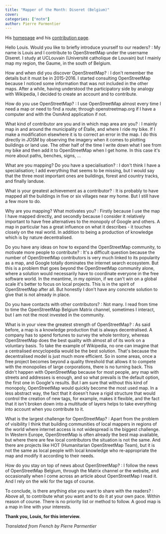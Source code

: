 ```yaml
---
title: "Mapper of the Month: Diseret (Belgium)"
cover:
categories: ["motm"]
author: Pierre Parmentier
---
```


His [homepage](https://www.openstreetmap.org/user/Diseret) and his [contribution page](https://hdyc.neis-one.org/?Diseret).

Hello Louis. Would you like to briefly introduce yourself to our readers?
: My name is Louis and I contribute to OpenStreetMap under the username Diseret. I study at UCLouvain (Université catholique de Louvain) but I mainly map my region, the Gaume, in the south of Belgium.

How and when did you discover OpenStreetMap?
: I don't remember the details but it must be in 2015-2016. I started consulting OpenStreetMap because I noticed some information that was not included in the other maps. After a while, having understood the participatory side by analogy with Wikipedia, I decided to create an account and to contribute.

How do you use OpenStreetMap?
: I use OpenStreetMap almost every time I need a map or need to find a route; through openstreetmap.org if I have a computer and with the OsmAnd application if not.

What kind of contributor are you and in which map area are you?
: I mainly map in and around the municipality of Étalle, and where I ride my bike. If I make a modification elsewhere it is to correct an error in the map. I do this directly in JOSM by observing the imagery when it comes to plotting buildings or land use. The other half of the time I write down what I see from my bike and then add it to OpenStreetMap when I get home. In this case it's more about paths, benches, signs, …

What are you mapping? Do you have a specialisation?
: I don't think I have a specialisation; I add everything that seems to be missing, but I would say that the three most important ones are buildings, forest and country tracks, and finally landuse.

What is your greatest achievement as a contributor?
: It is probably to have mapped all the buildings in five or six villages near my home. But I still have a few more to do.

Why are you mapping? What motivates you?
: Firstly because I use the map I have mapped directly, and secondly because I consider it relatively important to have free alternatives to the monopoly of Google and others. A map in particular has a great influence on what it describes - it touches closely on the real world. In addition to being a production of knowledge which is by nature decentralised.

Do you have any ideas on how to expand the OpenStreetMap community, to motivate more people to contribute?
: It's a difficult question because the number of OpenStreetMap contributors is very much linked to its popularity as a map, and Google totally dominates the internet search ecosystem. But this is a problem that goes beyond the OpenStreetMap community alone, where a solution would necessarily have to coordinate everyone in the free software world. In the meantime, in my opinion, if we can't win on a global scale it's better to focus on local projects. This is in the spirit of OpenStreetMap after all. But honestly I don't have any concrete solution to give that is not already in place.

Do you have contacts with other contributors?
: Not many. I read from time to time the OpenStreetMap Belgium Matrix channel, sometimes I interact, but I am not the most invested in the community.

What is in your view the greatest strength of OpenStreetMap?
: As said before, a map is a knowledge production that is always decentralised. A company has to spend fortunes to survey the whole territory, whereas OpenStreetMap does the best quality with almost all of its work on a voluntary basis. To take the example of Wikipedia, no one can imagine that a centralised encyclopedia would be the best solution. That's because the decentralised model is just much more efficient. So in some areas, once a free project becomes beyond a quality threshold that allows it to compete with the monopolies of large corporations, there is no turning back. This didn't happen with OpenStreetMap because for most people, any map with streets and addresses is enough, and so what prevails is the default option, the first one in Google's results. But I am sure that without this kind of monopoly, OpenStreetMap would quickly become the most used map. In a less abstract way, the fact that it doesn't have a rigid structure that would control the creation of new tags, for example, makes it flexible, and the fact that it isn't broken down into a multitude of layers helps to take everything into account when you contribute to it.

What is the largest challenge for OpenStreetMap?
: Apart from the problem of visibility I think that building communities of local mappers in regions of the world where internet access is not widespread is the biggest challenge. In Western Europe, OpenStreetMap is often already the best map available, but where there are few local contributors the situation is not the same. And there are projects like HOT (Humanitarian OpenStreetMap Team), but it is not the same as local people with local knowledge who re-appropriate the map and modify it according to their needs.

How do you stay on top of news about OpenStreetMap?
: I follow the news of OpenStreetMap Belgium, through the Matrix channel or the website, and occasionally when I come across an article about OpenStreetMap I read it. And I rely on the wiki for the tags of course.

To conclude, is there anything else you want to share with the readers?
: Above all, to contribute what you want and to do it at your own pace. Within reason of course. There is no priority list or method to follow. A good map is a map in line with your interests.

**Thank you, Louis, for this interview.**

*Translated from French by Pierre Parmentier*
